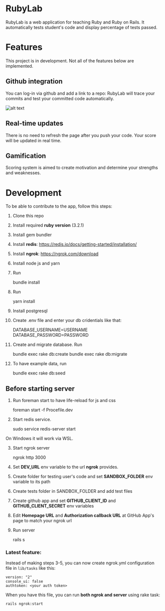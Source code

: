 # RubyLab
RubyLab is a web application for teaching Ruby and Ruby on Rails. It automatically tests student's code and display percentage of tests passed. 

# Features
This project is in development. Not all of the features below are implemented.

## Github integration
You can log-in via github and add a link to a repo: RubyLab will trace your commits and test your committed code automatically.

![alt text](https://github.com/caisilus/ruby_lab_2/blob/main/app/assets/images/github_interaction_scheme.png?raw=true)
## Real-time updates
There is no need to refresh the page after you push your code. Your score will be updated in real time.

## Gamification
Scoring system is aimed to create motivation and determine your strengths and weaknesses.

# Development
To be able to contribute to the app, follow this steps:

1) Clone this repo
2) Install required **ruby version** (3.2.1)
3) Install gem bundler
4) Install **redis**: https://redis.io/docs/getting-started/installation/
5) Install **ngrok**: https://ngrok.com/download
6) Install node js and yarn
7) Run


    bundle install
8) Run

    
    yarn install
9) Install postgresql
10) Create .env file and enter your db cridentials like that:


    DATABASE_USERNAME=USERNAME
    DATABASE_PASSWORD=PASSWORD
11) Create and migrate database. Run


    bundle exec rake db:create
    bundle exec rake db:migrate
12) To have example data, run


    bundle exec rake db:seed

## Before starting server

1) Run foreman start to have life-reload for js and css


    foreman start -f Procefile.dev

2) Start redis service.


    sudo service redis-server start

On Windows it will work via WSL.

3) Start ngrok server


    ngrok http 3000
4) Set **DEV_URL** env variable to the url **ngrok** provides.
5) Create folder for testing user's code and set **SANDBOX_FOLDER** env variable to its path
6) Create tests folder in SANDBOX_FOLDER and add test files
7) Create github app and set **GITHUB_CLIENT_ID** and **GITHUB_CLIENT_SECRET** env variables
8) Edit **Homepage URL** and **Authorization callback URL** at GitHub App's page to match your ngrok url
9) Run server


    rails s

### Latest feature:

Instead of making steps 3-5, you can now create ngrok.yml configuration file in `lib/tasks` like this:
    
    version: "2"
    console_ui: false
    authtoken: <your auth token>

When you have this file, you can run **both ngrok and server** using rake task:
    
    rails ngrok:start
